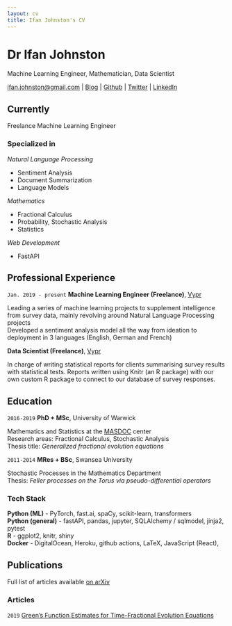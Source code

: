 ```yaml
---
layout: cv
title: Ifan Johnston's CV
---
```

# Dr Ifan Johnston
Machine Learning Engineer, Mathematician, Data Scientist

<div id="webaddress">
<a href="mailto:ifan.johnston@gmail.com">ifan.johnston@gmail.com</a>
| <a href="https://idjotherwise.github.io/nlp-otherwise/">Blog</a>
| <a href="https://github.com/idjotherwise">Github</a>
| <a href="https://twitter.com/JohnstonIfan">Twitter</a>
| <a href="https://www.linkedin.com/in/idjohnston/">LinkedIn</a>
</div>


## Currently

Freelance Machine Learning Engineer

### Specialized in

*Natural Language Processing*
- Sentiment Analysis 
- Document Summarization
- Language Models

*Mathematics* 
- Fractional Calculus
- Probability, Stochastic Analysis
- Statistics

*Web Development*
- FastAPI


## Professional Experience

`Jan. 2019 ‐ present`
__Machine Learning Engineer (Freelance)__, [Vypr](https://vyprclients.com/)

Leading a series of machine learning projects to supplement intelligence from survey data, mainly revolving around Natural Language Processing projects  
Developed a sentiment analysis model all the way from ideation to deployment in 3 languages (English, German and French)

__Data Scientist (Freelance)__, [Vypr](https://vyprclients.com/)

In charge of writing statistical reports for clients summarising survey results with statistical tests. Reports written using Knitr (an R package) with our own custom R package to connect to our database of survey responses.

## Education

`2016-2019`
__PhD + MSc__, University of Warwick

Mathematics and Statistics at the [MASDOC](https://warwick.ac.uk/fac/sci/masdoc/) center  
Research areas: Fractional Calculus, Stochastic Analysis  
Thesis title: _Generalized fractional evolution equations_

`2011-2014`
__MRes + BSc__, Swansea University

Stochastic Processes in the Mathematics Department  
Thesis: _Feller processes on the Torus via pseudo-differential operators_

### Tech Stack
__Python (ML)__ - PyTorch, fast.ai, spaCy, scikit-learn, transformers  
__Python (general)__ - fastAPI, pandas, jupyter, SQLAlchemy / sqlmodel, jinja2, pytest  
__R__ - ggplot2, knitr, shiny  
__Docker__ - DigitalOcean, Heroku, github actions, LaTeX, JavaScript (React), 

## Publications

Full list of articles available [on arXiv](https://arxiv.org/search/?query=Johnston%2C+Ifan&searchtype=author&abstracts=show&order=-announced_date_first&size=50)

### Articles

`2019` [Green’s Function Estimates for Time-Fractional Evolution Equations](https://www.mdpi.com/2504-3110/3/2/36)



<!-- ### Footer

Last updated: September 2021 -->


